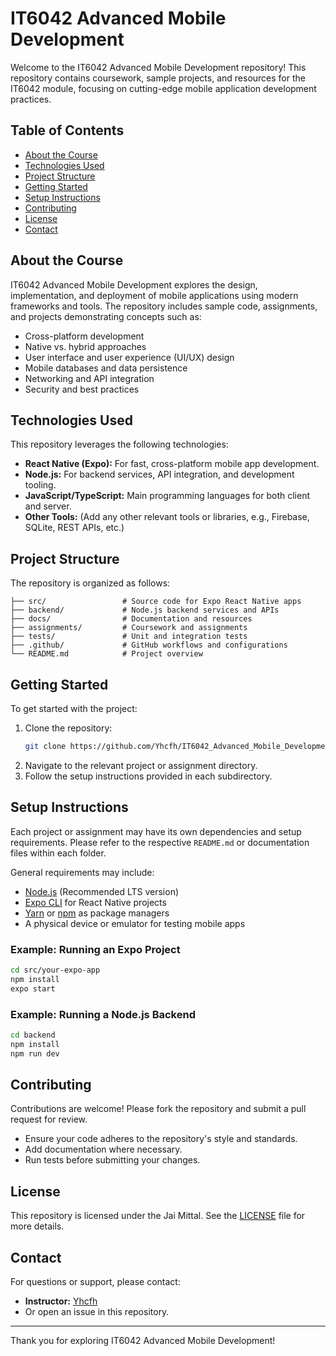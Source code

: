 # IT6042 Advanced Mobile Development

Welcome to the IT6042 Advanced Mobile Development repository! This repository contains coursework, sample projects, and resources for the IT6042 module, focusing on cutting-edge mobile application development practices.

## Table of Contents

- [About the Course](#about-the-course)
- [Technologies Used](#technologies-used)
- [Project Structure](#project-structure)
- [Getting Started](#getting-started)
- [Setup Instructions](#setup-instructions)
- [Contributing](#contributing)
- [License](#license)
- [Contact](#contact)

## About the Course

IT6042 Advanced Mobile Development explores the design, implementation, and deployment of mobile applications using modern frameworks and tools. The repository includes sample code, assignments, and projects demonstrating concepts such as:

- Cross-platform development
- Native vs. hybrid approaches
- User interface and user experience (UI/UX) design
- Mobile databases and data persistence
- Networking and API integration
- Security and best practices

## Technologies Used

This repository leverages the following technologies:

- **React Native (Expo):** For fast, cross-platform mobile app development.
- **Node.js:** For backend services, API integration, and development tooling.
- **JavaScript/TypeScript:** Main programming languages for both client and server.
- **Other Tools:** (Add any other relevant tools or libraries, e.g., Firebase, SQLite, REST APIs, etc.)

## Project Structure

The repository is organized as follows:

```
├── src/                 # Source code for Expo React Native apps
├── backend/             # Node.js backend services and APIs
├── docs/                # Documentation and resources
├── assignments/         # Coursework and assignments
├── tests/               # Unit and integration tests
├── .github/             # GitHub workflows and configurations
└── README.md            # Project overview
```

## Getting Started

To get started with the project:

1. Clone the repository:
    ```sh
    git clone https://github.com/Yhcfh/IT6042_Advanced_Mobile_Development.git
    ```
2. Navigate to the relevant project or assignment directory.
3. Follow the setup instructions provided in each subdirectory.

## Setup Instructions

Each project or assignment may have its own dependencies and setup requirements. Please refer to the respective `README.md` or documentation files within each folder.

General requirements may include:

- [Node.js](https://nodejs.org/) (Recommended LTS version)
- [Expo CLI](https://docs.expo.dev/get-started/installation/) for React Native projects
- [Yarn](https://yarnpkg.com/) or [npm](https://www.npmjs.com/) as package managers
- A physical device or emulator for testing mobile apps

### Example: Running an Expo Project

```sh
cd src/your-expo-app
npm install
expo start
```

### Example: Running a Node.js Backend

```sh
cd backend
npm install
npm run dev
```

## Contributing

Contributions are welcome! Please fork the repository and submit a pull request for review.

- Ensure your code adheres to the repository's style and standards.
- Add documentation where necessary.
- Run tests before submitting your changes.

## License

This repository is licensed under the Jai Mittal. See the [LICENSE](LICENSE) file for more details.

## Contact

For questions or support, please contact:

- **Instructor:** [Yhcfh](https://github.com/Yhcfh)
- Or open an issue in this repository.

---

Thank you for exploring IT6042 Advanced Mobile Development!

